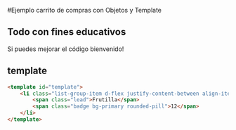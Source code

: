 #Ejemplo carrito de compras con Objetos y Template

## Todo con fines educativos
Si puedes mejorar el código bienvenido!

## template
```html
<template id="template">
    <li class="list-group-item d-flex justify-content-between align-items-center">
        <span class="lead">Frutilla</span>
        <span class="badge bg-primary rounded-pill">12</span>
    </li>
</template>
```